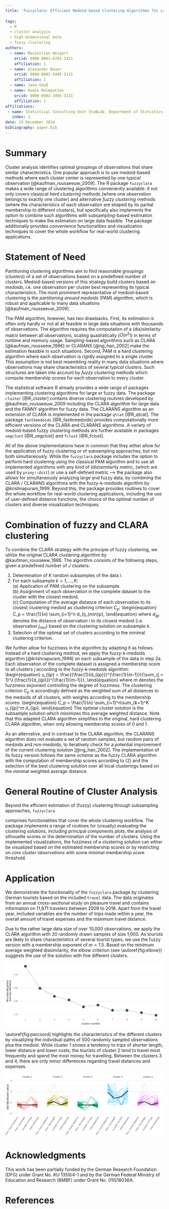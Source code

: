 ```yaml
---
title: 'fuzzyclara: Efficient Medoid-based Clustering Algorithms for Large and Fuzzy Data'

tags:
  - R
  - cluster analysis
  - high-dimensional data
  - fuzzy clustering
authors:
  - name: Maximilian Weigert
    orcid: 0000-0001-6783-1421
    affiliation: 1
  - name: Alexander Bauer
    orcid: 0000-0003-3495-5131
    affiliation: 1
  - name: Jana Gauß
  - name: Asmik Nalmpatian
    orcid: 0000-0003-3495-5131
    affiliation: 1
affiliations:
 - name: Statistical Consulting Unit StaBLab, Department of Statistics, LMU Munich, Germany
   index: 1
date: 19 December 2024
bibliography: paper.bib
---
```


# Summary

Cluster analysis identifies optimal groupings of observations that share similar
characteristics.
One popular approach is to use medoid-based methods where each cluster center is
represented by one *typical* observation [@kaufman_rousseeuw_2009].
The R package `fuzzyclara` makes a wide range of clustering algorithms conveniently available.
It not only covers classical *hard clustering* methods (where one observation belongs to exactly one cluster)
and alternative *fuzzy clustering* methods (where the characteristics of each observation
are shaped by its partial membership to different clusters), but specifically also implements
the option to combine such algorithms with subsampling-based estimation techniques to make the
estimation on large data feasible.
The package additionally provides convenience functionalities and visualization
techniques to cover the whole workflow for real-world clustering applications.


# Statement of Need

Partitioning clustering algorithms aim to find reasonable groupings (*clusters*)
of a set of observations based on a predefined number of clusters.
Medoid-based versions of this strategy build clusters based on *medoids*,
i.e. one observation per cluster best representing its typical characteristics.
The most prominent representative of medoid-based clustering is the
*partitioning around medoids* (PAM) algorithm, which is robust and applicable to
many data situations [@kaufman_rousseeuw_2009].

The PAM algorithm, however, has two drawbacks.
First, its estimation is often only hardly or not at all feasible in large data
situations with thousands of observations.
The algorithm requires the computation of a (dis)similarity matrix between all
observations, scaling quadratically ($O(n^2)$) in terms of runtime and
memory usage.
Sampling-based algorithms such as CLARA [@kaufman_rousseew_1986] or
CLARANS [@ng_han_2002] make the estimation feasible in such situations.
Second, PAM is a hard clustering algorithm where each observation is rigidly
assigned to a single cluster.
This assumption is not best resembling reality in many data situations where
observations may share characteristics of several *typical* clusters.
Such structures are taken into account by *fuzzy clustering* methods which
compute membership scores for each observation to every cluster.

The statistical software R already provides a wide range of packages implementing
clustering algorithms for large or fuzzy data.
The package `cluster` [@R_cluster] contains diverse clustering routines
developed by @kaufman_rousseeuw_2009 including the CLARA algorithm for large
data and the FANNY algorithm for fuzzy data.
The CLARANS algorithm as an extension of CLARA is implemented in the package
`qtcat` [@R_qtcat].
The package `fastkmedoids` [@R_fastkmedoids] provides computationally more efficient
versions of the CLARA and CLARANS algorithms.
A variety of medoid-based fuzzy clustering methods are further available in packages
`vegclust` [@R_vegclust] and `fclust` [@R_fclust].

All of the above implementations have in common that they either allow for the
application of fuzzy clustering or of subsampling approaches, but not both
simultaneously.
While the `fuzzyclara` package includes the option to perform hard clustering
using the classical PAM algorithm and to use all implemented algorithms with
any kind of (dis)similarity metric,
(which are used by `proxy::dist`) or use a self-defined metric.--> 
the package also allows for simultaneously analyzing large and
fuzzy data, by combining the CLARA / CLARANS algorithms with the
fuzzy-k-medoids algorithm by @krishnapuram_1999.
Beyond this, the package provides routines to cover the whole workflow for
real-world clustering applications, including the use of user-defined distance functions,
the choice of the optimal number of clusters and diverse visualization
techniques.

# Combination of fuzzy and CLARA clustering
To combine the CLARA strategy with the principle of fuzzy clustering,
we utilize the original CLARA clustering algorithm by @kaufman_rousseew_1986. The
algorithm consists of the following steps, given a predefined number of $J$
clusters:

1. Determination of $K$ random subsamples of the data \
2. For each subsample $k = 1,..., K$: \
   (a) Application of PAM clustering on the subsample. \
   (b) Assignment of each observation in the complete dataset to the cluster
   with the closest medoid. \
   (c) Computation of the average distance of each observation to its closest
   clustering medoid as clustering criterion $C_p$:
\begin{equation}
C_p = \frac{1}{n} \sum_{i=1}^n d_{ij_{min}p},
\end{equation}
where $d_{ijp}$ denotes the distance of observation $i$ to its closest medoid
(i.e. observation $j_{min}$) based on the clustering solution on subsample $k$.
3. Selection of the optimal set of clusters according to the minimal
clustering criterion.

We further allow for fuzziness in the algorithm by adapting it as follows.
Instead of a hard clustering method, we apply the fuzzy-k-medoids algorithm
[@krishnapuram_1999] on each subsample of the data in step 2a.
Each observation of the complete dataset is assigned a membership score
to all clusters $j$ according to the fuzzy-k-medoids algorithm:
\begin{equation}
u_{ijp} = \frac{(\frac{1}{d_{ijp}})^{\frac{1}{m-1}}}{\sum_{j = 1}^J (\frac{1}{d_{ijp}})^{\frac{1}{m-1}}},
\end{equation}
where $m$ denotes the fuzziness exponent controlling the degree of fuzziness.
The clustering criterion $C_p$ is accordingly defined as the weighted sum of all distances
to the medoids of all clusters, with weights according to the membership scores:
\begin{equation}
C_p = \frac{1}{n} \sum_{i=1}^n\sum_{k=1}^K u_{ijp}^m d_{ijp}.
\end{equation}
The optimal cluster solution is the subsample solution which
minimizes this average weighted distance.
Note that this adapted CLARA algorithm simplifies to the original, hard clustering CLARA
algorithm, when only allowing membership scores of 0 and 1.

As an alternative, and in contrast to the CLARA algorithm, the CLARANS algorithm does not evaluate a
set of random samples, but random pairs of medoids and non-medoids, to iteratively
check for a potential improvement of the current clustering solution [@ng_han_2002].
The implementation of its fuzzy version follows
the same scheme as the fuzzy CLARA algorithm with the computation of membership
scores according to (2) and the selection of the best clustering solution over
all local clusterings based on the minimal weighted average distance.


# General Routine of Cluster Analysis

Beyond the efficient estimation of (fuzzy) clustering through subsampling approaches,
`fuzzyclara` 
<!--aims to provide a flexible toolbox for medoid-based clustering in
general which covers the whole clustering workflow.-->
comprises functionalities that cover the whole clustering workflow.
The package implements a range of routines for (visually) evaluating the clustering
solutions, including principal components plots, the analysis of silhouette scores
or the determination of the number of clusters.
Using the implemented visualizations, the fuzziness of a clustering solution can either be visualized
based on the estimated membership scores
or by restricting on *core cluster observations* with some minimal membership score threshold.
<!--The optimal number of clusters may be determined by the function
`evaluate_cluster_numbers` which repeatedly performs the clustering with
different clusters based on the same random samples.-->

# Application
We demonstrate the functionality of the `fuzzyclara` package by clustering
German tourists based on the included `travel` data. The data originates from an
annual cross-sectional study on pleasure travel and contains information on
11\,871 travelers between 2009 to 2018. Apart from the travel year, included variables
are the number of trips made within a year, the overall amount of travel
expenses and the maximum travel distance.

Due to the rather large data size of over 10\,000 observations, we apply the CLARA algorithm with 20
randomly drawn samples of size 1\,000. As tourists are likely to share
characteristics of several tourist types, we use the fuzzy version with a
membership exponent of $m = 1.5$. Based on the minimum average weighted
dissimilarity, the elbow criterion (see \autoref{fig:elbow})
suggests the use of the solution with five different clusters.

![Elbow plot of clustering solutions with 1 to 10 clusters according to the minial average weighted distance.\label{fig:elbow}](figures/travel_elbow.png)

\autoref{fig:parcoord} highlights the characteristics of the different clusters by
visualizing the individual paths of 500 randomly sampled observations plus the
medoid. While cluster 1 shows a tendency to trips of shorter length, lower
distance and lower costs, the tourists of cluster 2 tend to travel most
frequently and spend the most money for travelling. Between the clusters 3 and
4, there are only minor differences regarding travel distances and expenses.

![Parallel coordinate plot showing characteristics of 500 randomly sampled observations over the standardized variables. The characteristics of medoids are highlighted with bold black lines. The transparency of the line represents the membership score of the observation to the assigned cluster where less transparency encodes clearer membership, i.e. a lower degree of fuzziness. \label{fig:parcoord}](figures/travel_clustered.png)

# Acknowledgments

This work has been partially funded by the German Research Foundation (DFG)
under Grant No. KU 1359/4-1 and by the German Federal Ministry of Education and
Research (BMBF) under Grant No. 01IS18036A.

# References
